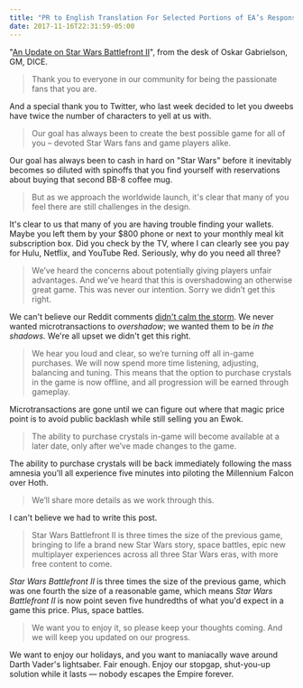 ```yaml
---
title: "PR to English Translation For Selected Portions of EA’s Response to Backlash Over ‘Star Wars Battlefront II’ Microtransactions"
date: 2017-11-16T22:31:59-05:00
---
```


"[An Update on Star Wars Battlefront II][ea]", from the desk of Oskar Gabrielson, GM, DICE. 

> Thank you to everyone in our community for being the passionate fans that you are.

And a special thank you to Twitter, who last week decided to let you dweebs have twice the number of characters to yell at us with. 

> Our goal has always been to create the best possible game for all of you – devoted Star Wars fans and game players alike. 

Our goal has always been to cash in hard on "Star Wars" before it inevitably becomes so diluted with spinoffs that you find yourself with reservations about buying that second BB-8 coffee mug. 

> But as we approach the worldwide launch, it's clear that many of you feel there are still challenges in the design. 

It's clear to us that many of you are having trouble finding your wallets. Maybe you left them by your $800 phone or next to your monthly meal kit subscription box. Did you check by the TV, where I can clearly see you pay for Hulu, Netflix, and YouTube Red. Seriously, why do you need all three? 

> We’ve heard the concerns about potentially giving players unfair advantages. And we’ve heard that this is overshadowing an otherwise great game. This was never our intention. Sorry we didn’t get this right.

We can't believe our Reddit comments [didn't calm the storm][reddit]. We never wanted microtransactions to _overshadow_; we wanted them to be _in the shadows_. We're all upset we didn't get this right. 

> We hear you loud and clear, so we’re turning off all in-game purchases. We will now spend more time listening, adjusting, balancing and tuning. This means that the option to purchase crystals in the game is now offline, and all progression will be earned through gameplay. 

Microtransactions are gone until we can figure out where that magic price point is to avoid public backlash while still selling you an Ewok. 

> The ability to purchase crystals in-game will become available at a later date, only after we’ve made changes to the game. 

The ability to purchase crystals will be back immediately following the mass amnesia you'll all experience five minutes into piloting the Millennium Falcon over Hoth. 

> We’ll share more details as we work through this.

I can't believe we had to write this post.

> Star Wars Battlefront II is three times the size of the previous game, bringing to life a brand new Star Wars story, space battles, epic new multiplayer experiences across all three Star Wars eras, with more free content to come. 

_Star Wars Battlefront II_ is three times the size of the previous game, which was one fourth the size of a reasonable game, which means _Star Wars Battlefront II_ is now point seven five hundredths of what you'd expect in a game this price. Plus, space battles. 

> We want you to enjoy it, so please keep your thoughts coming. And we will keep you updated on our progress.

We want to enjoy our holidays, and you want to maniacally wave around Darth Vader's lightsaber. Fair enough. Enjoy our stopgap, shut-you-up solution while it lasts — nobody escapes the Empire forever. 

[ea]: https://www.ea.com/games/starwars/battlefront/battlefront-2/news/pre-launch-update
[reddit]: https://techcrunch.com/2017/11/13/ea-response-to-battlefront-ii-complaint-is-the-most-downvoted-comment-in-reddit-history/